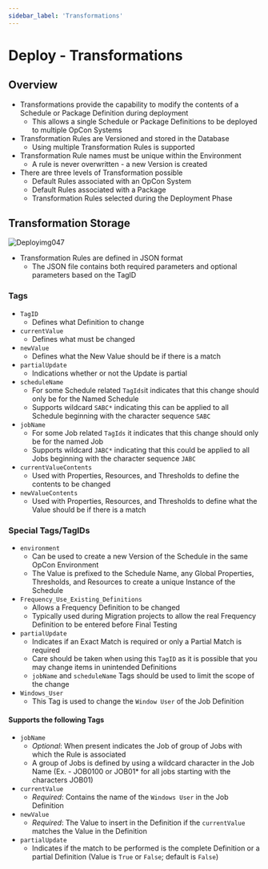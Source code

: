```yaml
---
sidebar_label: 'Transformations'
---
```


# Deploy - Transformations

## Overview

* Transformations provide the capability to modify the contents of a Schedule or Package Definition during deployment
  * This allows a single Schedule or Package Definitions to be deployed to multiple OpCon Systems
* Transformation Rules are Versioned and stored in the Database
  * Using multiple Transformation Rules is supported
* Transformation Rule names must be unique within the Environment
  * A rule is never overwritten - a new Version is created
* There are three levels of Transformation possible
  * Default Rules associated with an OpCon System
  * Default Rules associated with a Package
  * Transformation Rules selected during the Deployment Phase

## Transformation Storage

![Deployimg047](../static/imgdeploy/Deployimg047.png)

* Transformation Rules are defined in JSON format
  * The JSON file contains both required parameters and optional parameters based on the TagID

### Tags

* ```TagID```
  * Defines what Definition to change
* ```currentValue```
  * Defines what must be changed
* ```newValue```
  * Defines what the New Value should be if there is a match
* ```partialUpdate```
  * Indications whether or not the Update is partial
* ```scheduleName```
  * For some Schedule related ```TagIds```it indicates that this change should only be for the Named Schedule
  * Supports wildcard ```SABC*``` indicating this can be applied to all Schedule beginning with the character sequence ```SABC```
* ```jobName```
  * For some Job related ```TagIds``` it indicates that this change should only be for the named Job
  * Supports wildcard ```JABC*``` indicating that this could be applied to all Jobs beginning with the character sequence ```JABC```
* ```currentValueContents```
  * Used with Properties, Resources, and Thresholds to define the contents to be changed
* ```newValueContents```
  * Used with Properties, Resources, and Thresholds to define what the Value should be if there is a match

### Special Tags/TagIDs

* ```environment```
  * Can be used to create a new Version of the Schedule in the same OpCon Environment
  * The Value is prefixed to the Schedule Name, any Global Properties, Thresholds, and Resources to create a unique Instance of the Schedule
* ```Frequency_Use_Existing_Definitions```
  * Allows a Frequency Definition to be changed
  * Typically used during Migration projects to allow the real Frequency Definition to be entered before Final Testing
* ```partialUpdate```
  * Indicates if an Exact Match is required or only a Partial Match is required
  * Care should be taken when using this ```TagID``` as it is possible that you may change items in unintended Definitions
  * ```jobName``` and ```scheduleName``` Tags should be used to limit the scope of the change
* ```Windows_User```
  * This Tag is used to change the ```Window User``` of the Job Definition

#### Supports the following Tags

* ```jobName```   
  * _Optional_: When present indicates the Job of group of Jobs with which the Rule is associated
  * A group of Jobs is defined by using a wildcard character in the Job Name (Ex. - JOB0100 or JOB01* for all jobs starting with the characters JOB01)
* ```currentValue```
  * _Required_: Contains the name of the ```Windows User``` in the Job Definition
* ```newValue```
  * _Required_: The Value to insert in the Definition if the ```currentValue``` matches the Value in the Definition
* ```partialUpdate```
  * Indicates if the match to be performed is the complete Definition or a partial Definition (Value is ```True``` or ```False```; default is ```False```)
